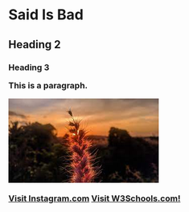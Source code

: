 <!DOCTYPE html>
<html>
<title>HTML Tutorial</title>
<body>

<h1>Said Is Bad</h1>
<h2>Heading 2
<h3>Heading 3

<p>This is a paragraph.</p>
  
<img src="flower.jpeg" alt="Flower">


  
<a href="www.instagram.com/ack_1453">Visit Instagram.com</a>
<a href="https://www.w3schools.com/">Visit W3Schools.com!</a>
